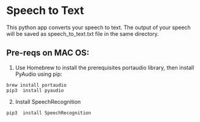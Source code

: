 # Speech to Text

This python app converts your speech to text. The output of your speech will be saved as speech_to_text.txt file in the same directory.

## Pre-reqs on MAC OS:

1. Use Homebrew to install the prerequisites portaudio library, then install PyAudio using pip:
```
brew install portaudio
pip3  install pyaudio
```
2. Install SpeechRecognition 
```
pip3  install SpeechRecognition
```
